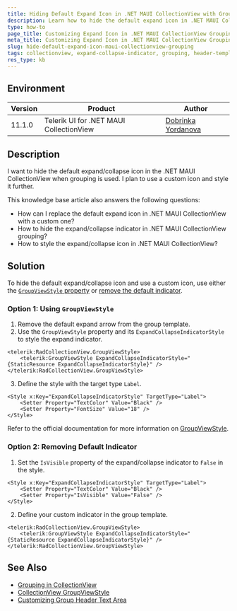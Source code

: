 ```yaml
---
title: Hiding Default Expand Icon in .NET MAUI CollectionView with Grouping
description: Learn how to hide the default expand icon in .NET MAUI CollectionView when grouping is used and use a custom icon instead.
type: how-to
page_title: Customizing Expand Icon in .NET MAUI CollectionView Grouping
meta_title: Customizing Expand Icon in .NET MAUI CollectionView Grouping
slug: hide-default-expand-icon-maui-collectionview-grouping
tags: collectionview, expand-collapse-indicator, grouping, header-template, styling
res_type: kb
---
```


## Environment

| Version | Product | Author | 
| --- | --- | ---- | 
| 11.1.0 | Telerik UI for .NET MAUI CollectionView | [Dobrinka Yordanova](https://www.telerik.com/blogs/author/dobrinka-yordanova)| 
## Description

I want to hide the default expand/collapse icon in the .NET MAUI CollectionView when grouping is used. I plan to use a custom icon and style it further.

This knowledge base article also answers the following questions:
- How can I replace the default expand icon in .NET MAUI CollectionView with a custom one?
- How to hide the expand/collapse indicator in .NET MAUI CollectionView grouping?
- How to style the expand/collapse icon in .NET MAUI CollectionView?

## Solution

To hide the default expand/collapse icon and use a custom icon, use either the [`GroupViewStyle` property](#option-1-using-groupviewstyle) or [remove the default indicator](#option-2-removing-default-indicator).

### Option 1: Using `GroupViewStyle`

1. Remove the default expand arrow from the group template.
2. Use the `GroupViewStyle` property and its `ExpandCollapseIndicatorStyle` to style the expand indicator.

```XAML
<telerik:RadCollectionView.GroupViewStyle>
    <telerik:GroupViewStyle ExpandCollapseIndicatorStyle="{StaticResource ExpandCollapseIndicatorStyle}" />
</telerik:RadCollectionView.GroupViewStyle>
```

3. Define the style with the target type `Label`.

```XAML
<Style x:Key="ExpandCollapseIndicatorStyle" TargetType="Label">
    <Setter Property="TextColor" Value="Black" />
    <Setter Property="FontSize" Value="18" />
</Style>
```

Refer to the official documentation for more information on [GroupViewStyle](https://www.telerik.com/maui-ui/documentation/controls/collectionview/styling/group-style).

### Option 2: Removing Default Indicator

1. Set the `IsVisible` property of the expand/collapse indicator to `False` in the style.

```XAML
<Style x:Key="ExpandCollapseIndicatorStyle" TargetType="Label">
    <Setter Property="TextColor" Value="Black" />
    <Setter Property="IsVisible" Value="False" />
</Style>
```

2. Define your custom indicator in the group template.

```XAML
<telerik:RadCollectionView.GroupViewStyle>
    <telerik:GroupViewStyle ExpandCollapseIndicatorStyle="{StaticResource ExpandCollapseIndicatorStyle}" />
</telerik:RadCollectionView.GroupViewStyle>
```

## See Also

- [Grouping in CollectionView](https://www.telerik.com/maui-ui/documentation/controls/collectionview/grouping/overview)
- [CollectionView GroupViewStyle](https://www.telerik.com/maui-ui/documentation/controls/collectionview/styling/group-style)
- [Customizing Group Header Text Area](https://www.telerik.com/maui-ui/documentation/controls/collectionview/grouping/header#customizing-the-area-with-the-group-header-text)
